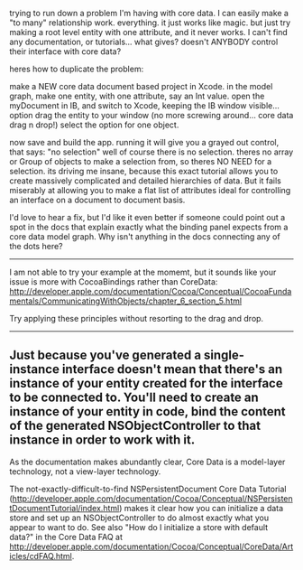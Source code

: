 trying to run down a problem I'm having with core data. I can easily make a "to many" relationship work. everything. it just works like magic.  but just try making a root level entity with one attribute, and it never works.  I can't find any documentation, or tutorials... what gives? doesn't ANYBODY control their interface with core data? 

heres how to duplicate the problem:

make a NEW core data document based project in Xcode.
in the model graph, make one entity, with one attribute, say an Int value.
open the myDocument in IB, and switch to Xcode, keeping the IB window visible... option drag the entity to your window (no more screwing around... core data drag n drop!)  select the option for one object.

now save and build the app.
running it will give you a grayed out control, that says: "no selection"  well of course there is no selection. theres no array or Group of objects to make a selection from, so theres NO NEED for a selection.  its driving me insane, because this exact tutorial allows you to create massively complicated and detailed hierarchies of data.  But it fails miserably at allowing you to make a flat list of attributes ideal for controlling an interface on a document to document basis.

I'd love to hear a fix, but I'd like it even better if someone could point out a spot in the docs that explain exactly what the binding panel expects from a core data model graph.  Why isn't anything in the docs connecting any of the dots here? 

----

I am not able to try your example at the momemt, but it sounds like your issue is more with CocoaBindings rather than CoreData:
http://developer.apple.com/documentation/Cocoa/Conceptual/CocoaFundamentals/CommunicatingWithObjects/chapter_6_section_5.html

Try applying these principles without resorting to the drag and drop.

----

Just because you've generated a single-instance interface doesn't mean that there's an instance of your entity created for the interface to be connected to.  You'll need to create an instance of your entity in code, bind the content of the generated NSObjectController to that instance in order to work with it.
----

As the documentation makes abundantly clear, Core Data is a model-layer technology, not a view-layer technology.

The not-exactly-difficult-to-find NSPersistentDocument Core Data Tutorial (http://developer.apple.com/documentation/Cocoa/Conceptual/NSPersistentDocumentTutorial/index.html) makes it clear how you can initialize a data store and set up an NSObjectController to do almost exactly what you appear to want to do.  See also "How do I initialize a store with default data?" in the Core Data FAQ at http://developer.apple.com/documentation/Cocoa/Conceptual/CoreData/Articles/cdFAQ.html.
